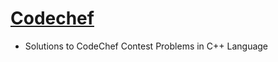 # [Codechef](https://www.codechef.com/contests?itm_medium=navmenu&itm_campaign=allcontests)
* Solutions to CodeChef Contest Problems in C++ Language
